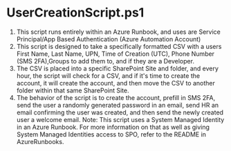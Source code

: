 # UserCreationScript.ps1
1. This script runs entirely within an Azure Runbook, and uses are Service Principal/App Based Authentication (Azure Automation Account)
2. This script is designed to take a specifically formatted CSV with a users First Name, Last Name, UPN, Time of Creation (UTC),  Phone Number (SMS 2FA),Groups to add them to, and if they are a Developer.
3. The CSV is placed into a specific SharePoint Site and folder, and every hour, the script will check for a CSV, and if it's time to create the account, it will create the account, and then move the CSV to another folder within that same SharePoint Site.
4. The behavior of the script is to create the account, prefill in SMS 2FA, send the user a randomly generated password in an email, send HR an email confirming the user was created, and then send the newly created user a welcome email.
Note: This script uses a System Managed Identity in an Azure Runbook. For more information on that as well as giving System Managed Identities access to SPO, refer to the README in AzureRunbooks. 